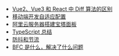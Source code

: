 -   <a href="template/No1">Vue2、Vue3 和 React 中 Diff 算法的区别</a>
-   <a href="template/No2">移动端开发自适应配置</a>
-   <a href="template/No3">阿里云服务器搭建宝塔面板</a>
-   <a href="template/No4">TypeScript 总结</a>
-   <a href="template/No5">防抖和节流</a>
-   <a href="template/No6">BFC 是什么，解决了什么问题</a>
